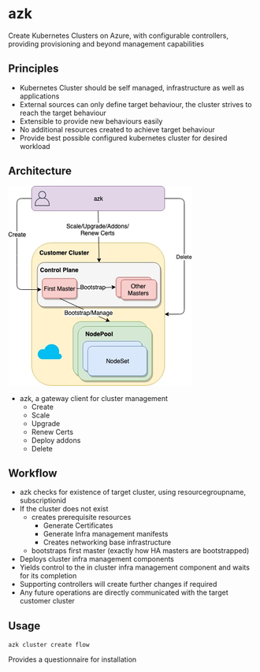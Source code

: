 # azk
Create Kubernetes Clusters on Azure, with configurable controllers, providing provisioning and beyond management capabilities

## Principles

* Kubernetes Cluster should be self managed, infrastructure as well as applications
* External sources can only define target behaviour, the cluster strives to reach the target behaviour
* Extensible to provide new behaviours easily
* No additional resources created to achieve target behaviour
* Provide best possible configured kubernetes cluster for desired workload

## Architecture

![](Architecture.jpg)

* azk, a gateway client for cluster management
    * Create
    * Scale
    * Upgrade
    * Renew Certs
    * Deploy addons
    * Delete

## Workflow

* azk checks for existence of target cluster, using resourcegroupname, subscriptionid
* If the cluster does not exist
    * creates prerequisite resources
        * Generate Certificates
        * Generate Infra management manifests
        * Creates networking base infrastructure
    * bootstraps first master (exactly how HA masters are bootstrapped)
* Deploys cluster infra management components
* Yields control to the in cluster infra management component and waits for its completion
* Supporting controllers will create further changes if required
* Any future operations are directly communicated with the target customer cluster

## Usage

```
azk cluster create flow
```

Provides a questionnaire for installation